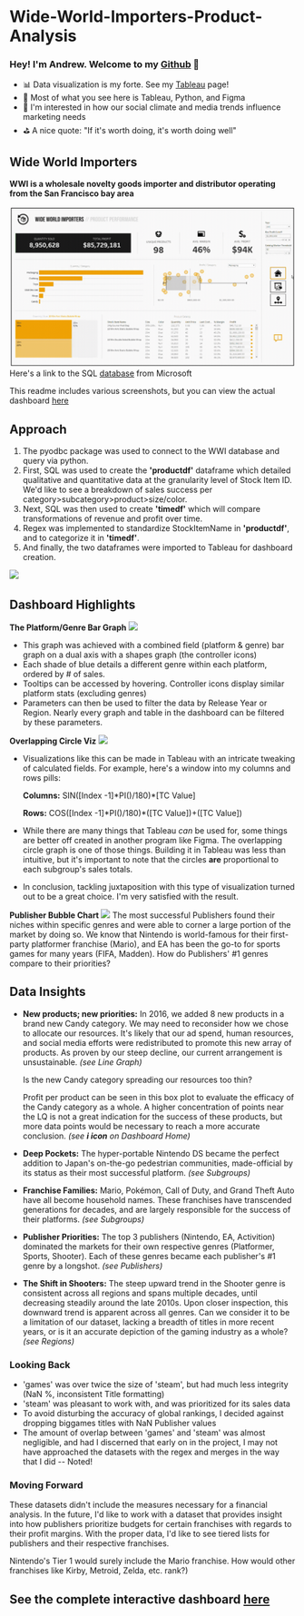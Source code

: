 # Wide-World-Importers-Product-Analysis



### Hey! I'm Andrew. Welcome to my [Github] 👋

- 📊 Data visualization is my forte. See my [Tableau] page! 
- 🚀 Most of what you see here is Tableau, Python, and Figma
- 🧠 I'm interested in how our social climate and media trends influence marketing needs
- ⛳ A nice quote: "If it's worth doing, it's worth doing well"

## Wide World Importers
**WWI is a wholesale novelty goods importer and distributor operating from the San Francisco bay area**
 
 ![](Dashboard_Screenshots/pages_gif.gif)
 Here's a link to the SQL [database] from Microsoft

This readme includes various screenshots, but you can view the actual dashboard [here]


## Approach
1. The pyodbc package was used to connect to the WWI database and query via python. 
2. First, SQL was used to create the **'productdf'** dataframe which detailed qualitative and quantitative data at the granularity level of Stock Item ID. We'd like to see a breakdown of sales success per category>subcategory>product>size/color.
3. Next, SQL was then used to create **'timedf'** which will compare transformations of revenue and profit over time.
4. Regex was implemented to standardize StockItemName in **'productdf'**, and to categorize it in **'timedf'**.
5. And finally, the two dataframes were imported to Tableau for dashboard creation.

![](Dashboard_Screenshots/tooltip_gif.gif)
## Dashboard Highlights

**The Platform/Genre Bar Graph** 
![](Dashboard_Screenshots/platform_bar_gif.gif)
- This graph was achieved with a combined field (platform & genre) bar graph on a dual axis with a shapes graph (the controller icons)
- Each shade of blue details a different genre within each platform, ordered by # of sales. 
- Tooltips can be accessed by hovering. Controller icons display similar platform stats (excluding genres)
- Parameters can then be used to filter the data by Release Year or Region. Nearly every graph and table in the dashboard can be filtered by these parameters.

**Overlapping Circle Viz** 
![](Dashboard_Screenshots/overlappingcircles_16x9_2.png)
- Visualizations like this can be made in Tableau with an intricate tweaking of calculated fields. For example, here's a window into my columns and rows pills:
 
    **Columns:** SIN([Index -1]\*PI()/180)\*[TC Value]
     
    **Rows:** COS([Index -1]\*PI()/180)\*([TC Value])+([TC Value])
     
- While there are many things that Tableau *can* be used for, some things are better off created in another program like Figma. The overlapping circle graph is one of those things. Building it in Tableau was less than intuitive, but it's important to note that the circles **are** proportional to each subgroup's sales totals.
- In conclusion, tackling juxtaposition with this type of visualization turned out to be a great choice. I'm very satisfied with the result.

**Publisher Bubble Chart**
![](Dashboard_Screenshots/publishers_gif.gif)
The most successful Publishers found their niches within specific genres and were able to corner a large portion of the market by doing so. We know that Nintendo is world-famous for their first-party platformer franchise (Mario), and EA has been the go-to for sports games for many years (FIFA, Madden). How do Publishers' #1 genres compare to their priorities?


## Data Insights

- **New products; new priorities:** 
    In 2016, we added 8 new products in a brand new Candy category. We may need to reconsider how we chose to allocate our resources. It's likely that our ad spend, human resources, and social media efforts were redistributed to promote this new array of products. As proven by our steep decline, our current arrangement is unsustainable. *(see Line Graph)*

    Is the new Candy category spreading our resources too thin?

    Profit per product can be seen in this box plot to evaluate the efficacy of the Candy category as a whole. A higher concentration of points near the LQ is not a great indication for the success of these products, but more data points would be necessary to reach a more accurate conclusion. *(see **i icon** on Dashboard Home)*



- **Deep Pockets:** The hyper-portable Nintendo DS became the perfect addition to Japan's on-the-go pedestrian communities, made-official by its status as their most successful platform. *(see Subgroups)*

- **Franchise Families:** Mario, Pokémon, Call of Duty, and Grand Theft Auto have all become household names. These franchises have transcended generations for decades, and are largely responsible for the success of their platforms. *(see Subgroups)*

- **Publisher Priorities:** The top 3 publishers (Nintendo, EA, Activition) dominated the markets for their own respective genres (Platformer, Sports, Shooter). Each of these genres became each publisher's #1 genre by a longshot. *(see Publishers)*

- **The Shift in Shooters:** The steep upward trend in the Shooter  genre is consistent across all regions and spans multiple decades, until decreasing steadily around the late 2010s. Upon closer inspection, this downward trend is apparent across all genres. Can we consider it to be a limitation of our dataset, lacking a breadth of titles in more recent years, or is it an accurate depiction of the gaming industry as a whole? *(see Regions)*

### Looking Back

- 'games' was over twice the size of 'steam', but had much less integrity (NaN %, inconsistent Title formatting)
- 'steam' was pleasant to work with, and was prioritized for its sales data
- To avoid disturbing the accuracy of global rankings, I decided against dropping biggames titles with NaN Publisher values
- The amount of overlap between 'games' and 'steam' was almost negligible, and had I discerned that early on in the project, I may not have approached the datasets with the regex and merges in the way that I did -- Noted!

### Moving Forward

These datasets didn't include the measures necessary for a financial analysis. In the future, I'd like to work with a dataset that provides insight into how publishers prioritize budgets for certain franchises with regards to their profit margins. With the proper data, I'd like to see tiered lists for publishers and their respective franchises. 

Nintendo's Tier 1 would surely include the Mario franchise. How would other franchises like Kirby, Metroid, Zelda, etc. rank?)

## See the complete interactive dashboard [here]

</details>

[Tableau]: https://public.tableau.com/app/profile/andrew.bruening
[Github]: https://github.com/andrewbruening
[here]: https://public.tableau.com/views/WideWorldImportersProductAnalysis/HomeDash?:language=en-US&publish=yes&:display_count=n&:origin=viz_share_link
[database]: https://docs.microsoft.com/en-us/sql/samples/wide-world-importers-what-is?view=sql-server-ver15